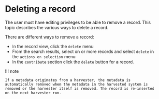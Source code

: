 # Deleting a record

The user must have editing privileges to be able to remove a record. This topic describes the various ways to delete a record.

There are different ways to remove a record:

-   In the record view, click the `delete` menu
-   From the search results, select on or more records and select `delete` in the `actions on selection` menu
-   In the `contribute` section click the `delete` button for a record.

!!! note

    If a metadata originates from a harvester, the metadata is automatically removed when the metadata in the harvested system is removed or the harvester itself is removed. The record is re-inserted on the next harvester run.

